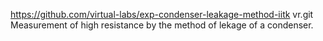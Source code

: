 https://github.com/virtual-labs/exp-condenser-leakage-method-iitk vr.git
Measurement of high resistance by the method of lekage of a condenser.
